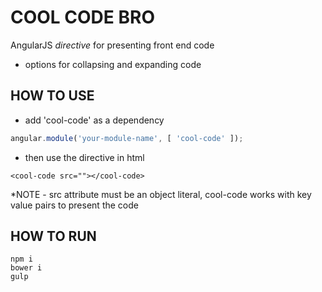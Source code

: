 # COOL CODE BRO

AngularJS *directive* for presenting front end code

- options for collapsing and expanding code

## HOW TO USE

- add 'cool-code' as a dependency

```js
angular.module('your-module-name', [ 'cool-code' ]);
```

- then use the directive in html

```
<cool-code src=""></cool-code>
```

*NOTE - src attribute must be an object literal, cool-code works with key value pairs to present the code

## HOW TO RUN

```
npm i
bower i
gulp
```


